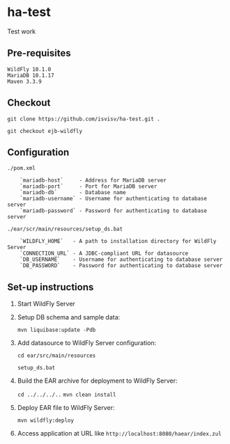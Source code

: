 # ha-test
Test work

## Pre-requisites

    WildFly 10.1.0
    MariaDB 10.1.17
    Maven 3.3.9
    
## Checkout
    
   `git clone https://github.com/isvisv/ha-test.git .`
   
   `git checkout ejb-wildfly`
   
    
## Configuration

    ./pom.xml
    
        `mariadb-host`     - Address for MariaDB server
        `mariadb-port`     - Port for MariaDB server
        `mariadb-db`       - Database name
        `mariadb-username` - Username for authenticating to database server
        `mariadb-password` - Password for authenticating to database server
        
    ./ear/scr/main/resources/setup_ds.bat
        
        `WILDFLY_HOME`   - A path to installation directory for WildFly Server
        `CONNECTION_URL` - A JDBC-compliant URL for datasource
        `DB_USERNAME`    - Username for authenticating to database server
        `DB_PASSWORD`    - Password for authenticating to database server
        
## Set-up instructions

1. Start WildFly Server

2. Setup DB schema and sample data:
   
   `mvn liquibase:update -Pdb`

3. Add datasource to WildFly Server configuration:
   
   `cd ear/src/main/resources`
   
   `setup_ds.bat`
   
4. Build the EAR archive for deployment to WildFly Server:
   
   `cd ../../../..`
   `mvn clean install`
   
5. Deploy EAR file to WildFly Server:
   
   `mvn wildfly:deploy`
      
6. Access application at URL like `http://localhost:8080/haear/index.zul`   
    
